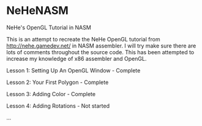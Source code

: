 NeHeNASM
========

NeHe's OpenGL Tutorial in NASM

This is an attempt to recreate the NeHe OpenGL tutorial from http://nehe.gamedev.net/ in NASM assembler. I will try make sure there are lots of comments throughout the source code. This has been attempted to increase my knowledge of x86 assembler and OpenGL.


Lesson 1: Setting Up An OpenGL Window - Complete

Lesson 2: Your First Polygon - Complete

Lesson 3: Adding Color - Complete

Lesson 4: Adding Rotations - Not started

...
